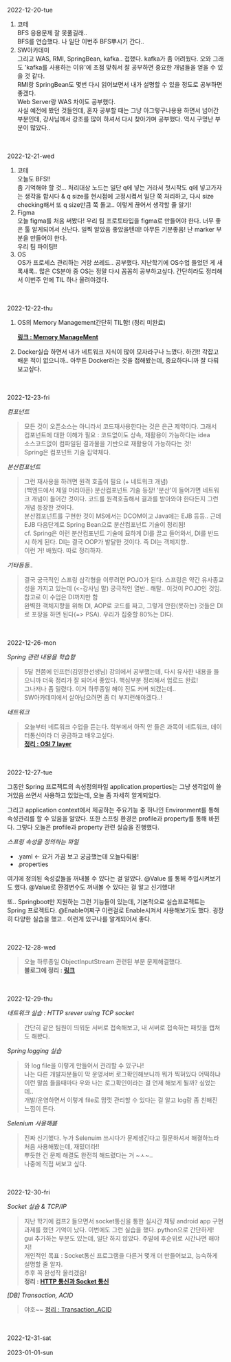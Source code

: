 2022-12-20-tue
1. 코테<br>
BFS 응용문제 잘 못풀길래.. <br>
BFS를 연습했다.
나 일단 이번주 BFS뿌시기 간다..<br>
2. SW아카데미<br>
 그리고 WAS, RMI, SpringBean, kafka.. 접했다. kafka가 좀 어려웠다. 오와 그래도 'kafka를 사용하는 이유'에 초점 맞춰서 잘 공부하면 중요한 개념들을 얻을 수 있을 것 같다. <br>
RMI랑 SpringBean도 몇번 다시 읽어보면서 내가 설명할 수 있을 정도로 공부하면 좋겠다.<br>
Web Server랑 WAS 차이도 공부했다.<br> 사실 예전에 봤던 것들인데, 혼자 공부할 때는 그냥 아그렇구나용용 하면서 넘어간 부분인데, 강사님께서 강조를 많이 하셔서 다시 찾아가며 공부했다. 역시 구멍난 부분이 많았다..<br>

<br>
<br>
2022-12-21-wed

1. 코테<br>
오늘도 BFS!!<br>
좀 기억해야 할 것... 처리대상 노드는 일단 q에 넣는 거라서 첫시작도 q에 넣고가자는 생각을 합시다 & q size를 현시점에 고정시켴서 일단 쭉 처리하고, 다시 size checking해서 또 q size만큼 쭉 돌고.. 이렇게 끊어서 생각할 줄 알기!<br>
2. Figma<br>
오늘 figma를 처음 써봤다! 우리 팀 프로토타입을 figma로 만들어야 한다. 너무 좋은 툴 알게되어서 신난다. 일찍 알았음 좋았을텐데! 아무튼 기분좋음! 난 marker 부분을 만들어야 한다.<br>
우리 팀 파이팅!!<br>
3. OS<br>
OS가 프로세스 관리하는 거랑 쓰레드.. 공부했다. 지난학기에 OS수업 들었던 게 새록새록.. 많은 CS분야 중 OS는 정말 다시 꼼꼼히 공부하고싶다. 간단히라도 정리해서 이번주 안에 TIL 하나 올려야겠다.<br>

<br>
<br>
2022-12-22-thu

1. OS의 Memory Management간단히 TIL함! (정리 미완료)

    [**링크 : Memory ManageMent**](https://github.com/yyhh314/TIL/blob/main/OS/memory_management.md)
2. Docker실습 하면서 내가 네트워크 지식이 많이 모자라구나 느꼈다. 하긴!! 각잡고 배운 적이 없으니까.. 아무튼 Docker라는 것을 접해봤는데, 중요하다니까 잘 다뤄보고싶다.

<br>
<br>
2022-12-23-fri

*컴포넌트*<br>
>모든 것이 오픈소스는 아니라서 코드재사용한다는 것은 은근 제약이다. 그래서 컴포넌트에 대한 이해가 필요 : 코드없이도 상속, 재활용이 가능하다는 idea<br>
소스코드없이 컴파일된 결과물을 기반으로 재활용이 가능하다는 것!<br>
Spring은 컴포넌트 기술 집약체다.<br>

*분산컴포넌트*<br>
>그런 재사용을 하려면 원격 호출이 필요 (+ 네트워크 개념)<br>
(백엔드에서 제일 머리아픈) 분산컴포넌트 기술 등장! '분산'이 들어가면 네트워크 개념이 들어간 것이다. 코드를 원격호출해서 결과를 받아와야 한다든지 그런 개념 등장한 것이다. <br>
분산컴포넌트를 구현한 것이 MS에서는 DCOM이고 Java에는 EJB 등등.. 근데EJB 다음단계로 Spring Bean으로 분산컴포넌트 기술이 정리됨!<br>
cf. Spring은 이런 분산컴포넌트 기술에 묘하게 DI를 끌고 들어와서, DI를 반드시 하게 된다. DI는 결국 OOP가 발달한 것이다. 즉 DI는 객체지향.. <br>
이런 거! 배웠다. 따로 정리하자.

*기타등등..*
>결국 궁극적인 스프링 삼각형을 이루려면 POJO가 된다. 스프링은 약간 유사종교성을 가지고 있는데 (<-강사님 말) 궁극적인 열반.. 해탈.. 이것이 POJO인 것임. 참고로 이 수업은 DI까지만 함<br>
완벽한 객체지향을 위해 DI, AOP로 코드를 짜고, 그렇게 안한(못하는) 것들은 DI로 포장을 하면 된다(=> PSA). 우리가 집중할 80%는 DI다.<br>

<br>
<br>
2022-12-26-mon

*Spring 관련 내용을 학습함*
>5달 전쯤에 인프런(김영한선생님) 강의에서 공부했는데, 다시 유사한 내용을 들으니까 더욱 정리가 잘 되어서 좋았다. 핵심부분 정리해서 업로드 완료!<br>
그나저나 좀 밀렸다. 이거 하루종일 해야 진도 커버 되겠는데..<br>
SW아카데미에서 살아남으려면 좀 더 부지런해야겠다..!<br>

*네트워크*
>오늘부터 네트워크 수업을 듣는다. 학부에서 아직 안 들은 과목이 네트워크, 데이터통신이라 더 궁금하고 배우고싶다.<br>
[**정리 : OSI 7 layer**](https://github.com/yyhh314/TIL/blob/main/Network/OSI_7_layer.md)



<br>
<br>
2022-12-27-tue

그동안 Spring 프로젝트의 속성정의파일 application.properties는 그냥 생각없이 쓸거있음 쓰면서 사용하고 있었는데, 오늘 좀 자세히 알게되었다. 

그리고 application context에서 제공하는 주요기능 중 하나인 Environment를 통해 속성관리를 할 수 있음을 알았다. 또한 스프링 환경은 profile과 property를 통해 바뀐다. 그렇다 오늘은 profile과 property 관련 실습을 진행했다.

*스프링 속성을 정의하는 파일*

* .yaml <- 요거 가끔 보고 궁금했는데 오늘다뤄봄!
* .properties

여기에 정의된 속성값들을 꺼내볼 수 있다는 걸 알았다. @Value 를 통해 주입시켜보기도 했다. @Value로 환경변수도 꺼내볼 수 있다는 걸 알고 신기했다!

또.. Springboot만 지원하는 그런 기능들이 있는데, 기본적으로 실습프로젝트는 Spring 프로젝트다. @Enable어쩌구 이런걸로 Enable시켜서 사용해보기도 했다. 굉장히 다양한 실습을 했고.. 이런게 있구나를 알게되어서 좋다.


<br>
<br>
2022-12-28-wed

>오늘 하루종일 ObjectInputStream 관련된 부분 문제해결했다.<br>
**블로그에 정리 : [링크](https://splendidlolli.tistory.com/549)**<br>



<br>
<br>
2022-12-29-thu

*네트워크 실습 : HTTP srever using TCP socket*
> 간단히 같은 팀원이 띄워둔 서버로 접속해보고, 내 서버로 접속하는 패킷을 캡쳐도 해봤다.

*Spring logging 실습*
> 와 log file을 이렇게 만들어서 관리할 수 있구나!<br> 나는 다른 개발자분들이 막 운영서버 로그확인해보니까 뭐가 찍혀있다 어떡하냐 이런 말씀 들을때마다 우와 나는 로그확인이라는 걸 언제 해보게 될까? 싶었는데..<br> 개발/운영하면서 이렇게 file로 맘껏 관리할 수 있다는 걸 알고 log랑 좀 친해진 느낌이 든다.

*Selenium 사용해봄*
> 진짜 신기했다. 누가 Selenuim 쓰시다가 문제생긴다고 질문하셔서 해결하느라 처음 사용해봤는데, 재밌더라!!<br>
뿌듯한 건 문제 해결도 완전히 해드렸다는 거 ~ㅅ~..<br>
나중에 직접 써보고 싶다.


<br>
<br>
2022-12-30-fri

*Socket 실습 & TCP/IP*

>지난 학기에 컴프2 들으면서 socket통신을 통한 실시간 채팅 android app 구현 과제를 했던 기억이 났다. 이번에도 그런 실습을 했다. python으로 간단하게! gui 추가하는 부분도 있는데, 일단 하지 않았다. 주말에 후순위로 시간나면 해야지!<br>
개인적인 목표 : Socket통신 프로그램을 다른거 몇개 더 만들어보고, 능숙하게 설명할 줄 알자.<br>
추후 꼭 완성작 올리겠음!<br>
**정리 : [HTTP 통신과 Socket 통신](https://github.com/yyhh314/TIL/blob/main/Network/HTTP_and_Socket.md)**

*[DB] Transaction, ACID*
> 야호~~
[정리 : Transaction_ACID](https://github.com/yyhh314/TIL/blob/main/DB/Transaction_ACID.md)

<br>
<br>
2022-12-31-sat



<br>
<br>
2023-01-01-sun




